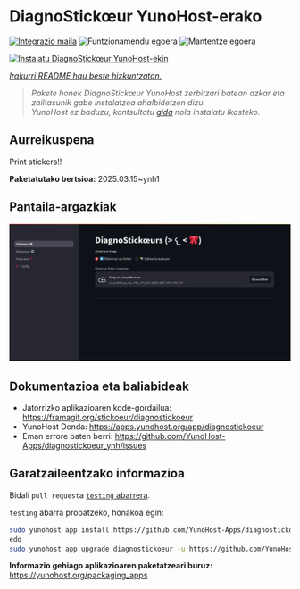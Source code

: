 <!--
Ohart ongi: README hau automatikoki sortu da <https://github.com/YunoHost/apps/tree/master/tools/readme_generator>ri esker
EZ editatu eskuz.
-->

# DiagnoStickœur YunoHost-erako

[![Integrazio maila](https://apps.yunohost.org/badge/integration/diagnostickoeur)](https://ci-apps.yunohost.org/ci/apps/diagnostickoeur/)
![Funtzionamendu egoera](https://apps.yunohost.org/badge/state/diagnostickoeur)
![Mantentze egoera](https://apps.yunohost.org/badge/maintained/diagnostickoeur)

[![Instalatu DiagnoStickœur YunoHost-ekin](https://install-app.yunohost.org/install-with-yunohost.svg)](https://install-app.yunohost.org/?app=diagnostickoeur)

*[Irakurri README hau beste hizkuntzatan.](./ALL_README.md)*

> *Pakete honek DiagnoStickœur YunoHost zerbitzari batean azkar eta zailtasunik gabe instalatzea ahalbidetzen dizu.*  
> *YunoHost ez baduzu, kontsultatu [gida](https://yunohost.org/install) nola instalatu ikasteko.*

## Aurreikuspena

Print stickers!!


**Paketatutako bertsioa:** 2025.03.15~ynh1

## Pantaila-argazkiak

![DiagnoStickœur(r)en pantaila-argazkia](./doc/screenshots/screenshot.png)

## Dokumentazioa eta baliabideak

- Jatorrizko aplikazioaren kode-gordailua: <https://framagit.org/stickoeur/diagnostickoeur>
- YunoHost Denda: <https://apps.yunohost.org/app/diagnostickoeur>
- Eman errore baten berri: <https://github.com/YunoHost-Apps/diagnostickoeur_ynh/issues>

## Garatzaileentzako informazioa

Bidali `pull request`a [`testing` abarrera](https://github.com/YunoHost-Apps/diagnostickoeur_ynh/tree/testing).

`testing` abarra probatzeko, honakoa egin:

```bash
sudo yunohost app install https://github.com/YunoHost-Apps/diagnostickoeur_ynh/tree/testing --debug
edo
sudo yunohost app upgrade diagnostickoeur -u https://github.com/YunoHost-Apps/diagnostickoeur_ynh/tree/testing --debug
```

**Informazio gehiago aplikazioaren paketatzeari buruz:** <https://yunohost.org/packaging_apps>
